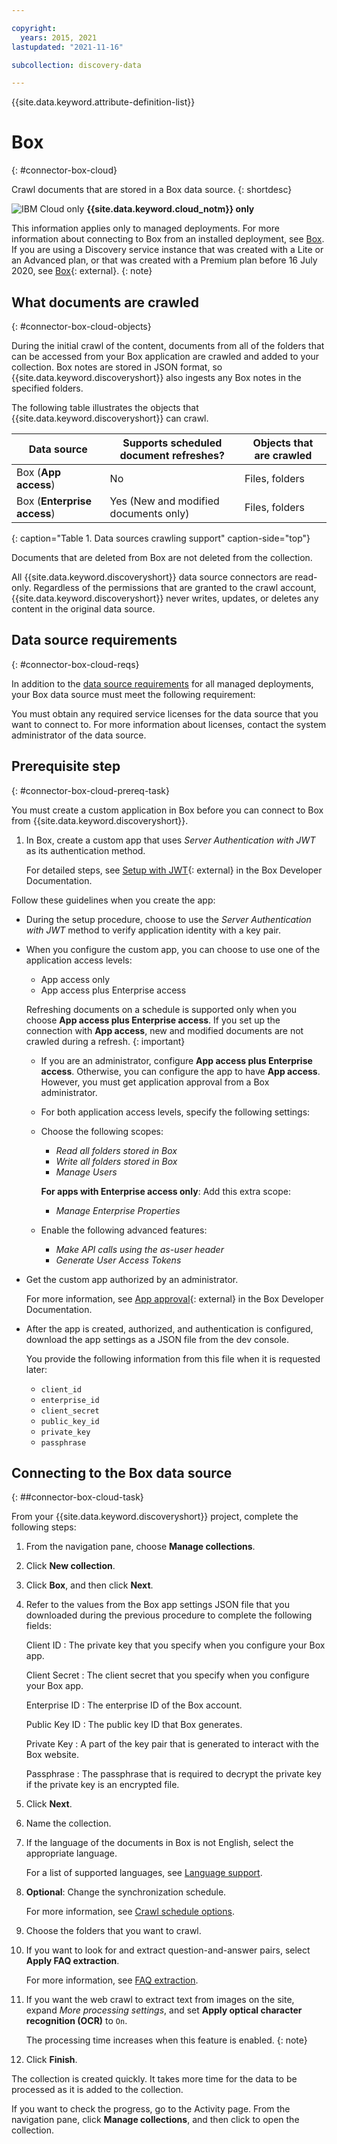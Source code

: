 ```yaml
---

copyright:
  years: 2015, 2021
lastupdated: "2021-11-16"

subcollection: discovery-data

---
```


{{site.data.keyword.attribute-definition-list}}

# Box
{: #connector-box-cloud}

Crawl documents that are stored in a Box data source.
{: shortdesc}

![IBM Cloud only](images/ibm-cloud.png) **{{site.data.keyword.cloud_notm}} only**

This information applies only to managed deployments. For more information about connecting to Box from an installed deployment, see [Box](/docs/discovery-data?topic=discovery-data-connector-box-cp4d). If you are using a Discovery service instance that was created with a Lite or an Advanced plan, or that was created with a Premium plan before 16 July 2020, see [Box](/docs/discovery?topic=discovery-sources#connectbox){: external}.
{: note}

## What documents are crawled
{: #connector-box-cloud-objects}

During the initial crawl of the content, documents from all of the folders that can be accessed from your Box application are crawled and added to your collection. Box notes are stored in JSON format, so {{site.data.keyword.discoveryshort}} also ingests any Box notes in the specified folders.

The following table illustrates the objects that {{site.data.keyword.discoveryshort}} can crawl.

| Data source | Supports scheduled document refreshes? | Objects that are crawled |
|-------------|----------------------------------------|--------------------------|
| Box (**App access**) | No | Files, folders |
| Box (**Enterprise access**)  | Yes (New and modified documents only) | Files, folders |
{: caption="Table 1. Data sources crawling support" caption-side="top"}

Documents that are deleted from Box are not deleted from the collection.

All {{site.data.keyword.discoveryshort}} data source connectors are read-only. Regardless of the permissions that are granted to the crawl account, {{site.data.keyword.discoveryshort}} never writes, updates, or deletes any content in the original data source.

## Data source requirements
{: #connector-box-cloud-reqs}

In addition to the [data source requirements](/docs/discovery-data?topic=discovery-data-sources#public-requirements) for all managed deployments, your Box data source must meet the following requirement:

You must obtain any required service licenses for the data source that you want to connect to. For more information about licenses, contact the system administrator of the data source.

## Prerequisite step
{: #connector-box-cloud-prereq-task}

You must create a custom application in Box before you can connect to Box from {{site.data.keyword.discoveryshort}}.

1.  In Box, create a custom app that uses *Server Authentication with JWT* as its authentication method.

    For detailed steps, see [Setup with JWT](https://developer.box.com/guides/authentication/jwt/jwt-setup/){: external} in the Box Developer Documentation.

Follow these guidelines when you create the app:

-   During the setup procedure, choose to use the *Server Authentication with JWT* method to verify application identity with a key pair.
-   When you configure the custom app, you can choose to use one of the application access levels:

    -   App access only
    -   App access plus Enterprise access

    Refreshing documents on a schedule is supported only when you choose **App access plus Enterprise access**. If you set up the connection with **App access**, new and modified documents are not crawled during a refresh.
    {: important}

    -   If you are an administrator, configure **App access plus Enterprise access**. Otherwise, you can configure the app to have **App access**. However, you must get application approval from a Box administrator.

    -   For both application access levels, specify the following settings:

    -   Choose the following scopes:

        -   *Read all folders stored in Box*
        -   *Write all folders stored in Box*
        -   *Manage Users*

        **For apps with Enterprise access only**: Add this extra scope:

        - *Manage Enterprise Properties*
    -   Enable the following advanced features:

        -   *Make API calls using the as-user header*
        -   *Generate User Access Tokens*

-   Get the custom app authorized by an administrator.

    For more information, see [App approval](https://developer.box.com/guides/authorization/custom-app-approval/){: external} in the Box Developer Documentation.
-   After the app is created, authorized, and authentication is configured, download the app settings as a JSON file from the dev console.

    You provide the following information from this file when it is requested later:

    -   `client_id`
    -   `enterprise_id`
    -   `client_secret`
    -   `public_key_id`
    -   `private_key`
    -   `passphrase`

## Connecting to the Box data source
{: ##connector-box-cloud-task}

From your {{site.data.keyword.discoveryshort}} project, complete the following steps:

1.  From the navigation pane, choose **Manage collections**.
1.  Click **New collection**.
1.  Click **Box**, and then click **Next**.
1.  Refer to the values from the Box app settings JSON file that you downloaded during the previous procedure to complete the following fields:

    Client ID
    :   The private key that you specify when you configure your Box app.
    
    Client Secret
    :   The client secret that you specify when you configure your Box app.
    
    Enterprise ID
    :   The enterprise ID of the Box account.
    
    Public Key ID
    :   The public key ID that Box generates.
    
    Private Key
    :   A part of the key pair that is generated to interact with the Box website.
    
    Passphrase
    :   The passphrase that is required to decrypt the private key if the private key is an encrypted file.

1.  Click **Next**.
1.  Name the collection.
1.  If the language of the documents in Box is not English, select the appropriate language.

    For a list of supported languages, see [Language support](/docs/discovery-data?topic=discovery-data-language-support).
1.  **Optional**: Change the synchronization schedule.

    For more information, see [Crawl schedule options](/docs/discovery-data?topic=discovery-data-collections#crawlschedule).
1.  Choose the folders that you want to crawl.
1.  If you want to look for and extract question-and-answer pairs, select **Apply FAQ extraction**.

    For more information, see [FAQ extraction](/docs/discovery-data?topic=discovery-data-sources#faq-extraction).

1.  If you want the web crawl to extract text from images on the site, expand *More processing settings*, and set **Apply optical character recognition (OCR)** to `On`.

    The processing time increases when this feature is enabled.
    {: note}

1.  Click **Finish**.

The collection is created quickly. It takes more time for the data to be processed as it is added to the collection.

If you want to check the progress, go to the Activity page. From the navigation pane, click **Manage collections**, and then click to open the collection.
